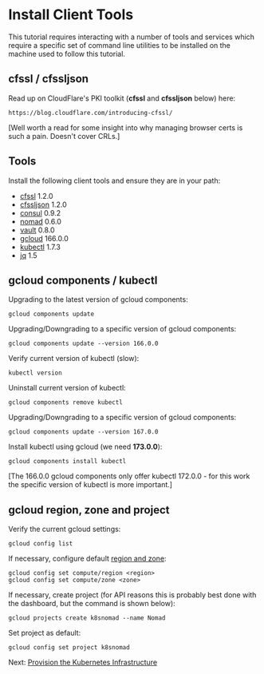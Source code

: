 # Install Client Tools

This tutorial requires interacting with a number of tools and services which require a specific set of command line utilities to be installed on the machine used to follow this tutorial.

## cfssl / cfssljson

Read up on CloudFlare's PKI toolkit (__cfssl__ and __cfssljson__ below) here:

	https://blog.cloudflare.com/introducing-cfssl/

[Well worth a read for some insight into why managing browser certs is such a pain. Doesn't cover CRLs.]

## Tools

Install the following client tools and ensure they are in your path:

* [cfssl](https://github.com/mramshaw/cfssl) 1.2.0
* [cfssljson](https://github.com/mramshaw/cfssl) 1.2.0
* [consul](https://www.consul.io/downloads.html) 0.9.2
* [nomad](https://www.nomadproject.io/downloads.html) 0.6.0
* [vault](https://www.vaultproject.io/downloads.html) 0.8.0
* [gcloud](https://cloud.google.com/sdk/) 166.0.0
* [kubectl](https://cloud.google.com/sdk/docs/components) 1.7.3
* [jq](https://stedolan.github.io/jq/download/) 1.5

## gcloud components / kubectl

Upgrading to the latest version of gcloud components:

	gcloud components update

Upgrading/Downgrading to a specific version of gcloud components:

	gcloud components update --version 166.0.0

Verify current version of kubectl (slow):

	kubectl version

Uninstall current version of kubectl:

	gcloud components remove kubectl

Upgrading/Downgrading to a specific version of gcloud components:

	gcloud components update --version 167.0.0

Install kubectl using gcloud (we need __173.0.0__):

	gcloud components install kubectl

[The 166.0.0 gcloud components only offer kubectl 172.0.0 - for this work the specific version of kubectl is more important.]

## gcloud region, zone and project

Verify the current gcloud settings:

	gcloud config list

If necessary, configure default [region and zone](https://cloud.google.com/compute/docs/regions-zones/regions-zones):

	gcloud config set compute/region <region>
	gcloud config set compute/zone <zone>

If necessary, create project (for API reasons this is probably best done with the dashboard, but the command is shown below):

	gcloud projects create k8snomad --name Nomad

Set project as default:

	gcloud config set project k8snomad

Next: [Provision the Kubernetes Infrastructure](03-kubernetes-infrastructure.md)
